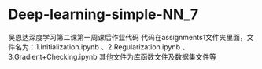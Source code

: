 # Deep-learning-simple-NN_7
吴恩达深度学习第二课第一周课后作业代码
代码在assignments1文件夹里面，文件名为：1.Initialization.ipynb  、2.Regularization.ipynb    、3.Gradient+Checking.ipynb
其他文件为库函数文件及数据集文件等
